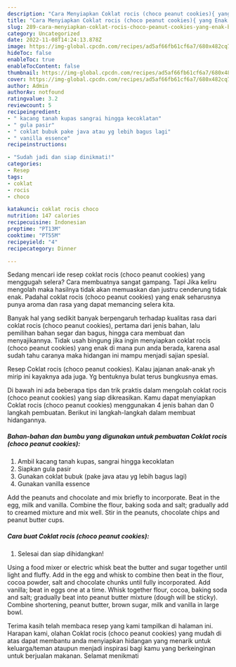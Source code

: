 ```yaml
---
description: "Cara Menyiapkan Coklat rocis (choco peanut cookies){ yang Enak Banget,  Menu Buat lebaran"
title: "Cara Menyiapkan Coklat rocis (choco peanut cookies){ yang Enak Banget,  Menu Buat lebaran"
slug: 289-cara-menyiapkan-coklat-rocis-choco-peanut-cookies-yang-enak-banget-menu-buat-lebaran
category: Uncategorized
date: 2022-11-08T14:24:13.878Z
image: https://img-global.cpcdn.com/recipes/ad5af66fb61cf6a7/680x482cq70/coklat-rocis-choco-peanut-cookies-foto-resep-utama.jpg
hideToc: false
enableToc: true
enableTocContent: false
thumbnail: https://img-global.cpcdn.com/recipes/ad5af66fb61cf6a7/680x482cq70/coklat-rocis-choco-peanut-cookies-foto-resep-utama.jpg
cover: https://img-global.cpcdn.com/recipes/ad5af66fb61cf6a7/680x482cq70/coklat-rocis-choco-peanut-cookies-foto-resep-utama.jpg
author: Admin
authorAv: notfound
ratingvalue: 3.2
reviewcount: 5
recipeingredient:
- " kacang tanah kupas sangrai hingga kecoklatan"
- " gula pasir"
- " coklat bubuk pake java atau yg lebih bagus lagi"
- " vanilla essence"
recipeinstructions:

- "Sudah jadi dan siap dinikmati!"
categories:
- Resep
tags:
- coklat
- rocis
- choco

katakunci: coklat rocis choco 
nutrition: 147 calories
recipecuisine: Indonesian
preptime: "PT13M"
cooktime: "PT55M"
recipeyield: "4"
recipecategory: Dinner

---
```



Sedang mencari ide resep coklat rocis (choco peanut cookies) yang menggugah selera? Cara membuatnya sangat gampang. Tapi Jika keliru mengolah maka hasilnya tidak akan memuaskan dan justru cenderung tidak enak. Padahal coklat rocis (choco peanut cookies) yang enak seharusnya punya aroma dan rasa yang dapat memancing selera kita.


Banyak hal yang sedikit banyak berpengaruh terhadap kualitas rasa dari coklat rocis (choco peanut cookies), pertama dari jenis bahan, lalu pemilihan bahan segar dan bagus, hingga cara membuat dan menyajikannya. Tidak usah bingung jika ingin menyiapkan coklat rocis (choco peanut cookies) yang enak di mana pun anda berada, karena asal sudah tahu caranya maka hidangan ini mampu menjadi sajian spesial.

Resep Coklat rocis (choco peanut cookies). Kalau jajanan anak-anak yh mirip ini kayaknya ada juga. Yg bentuknya bulat terus bungkusnya emas.


Di bawah ini ada beberapa tips dan trik praktis dalam mengolah coklat rocis (choco peanut cookies) yang siap dikreasikan. Kamu dapat menyiapkan Coklat rocis (choco peanut cookies) menggunakan 4 jenis bahan dan 0 langkah pembuatan. Berikut ini langkah-langkah dalam membuat hidangannya.

<!--inarticleads1-->

##### Bahan-bahan dan bumbu yang digunakan untuk pembuatan Coklat rocis (choco peanut cookies):

1. Ambil  kacang tanah kupas, sangrai hingga kecoklatan
1. Siapkan  gula pasir
1. Gunakan  coklat bubuk (pake java atau yg lebih bagus lagi)
1. Gunakan  vanilla essence


Add the peanuts and chocolate and mix briefly to incorporate. Beat in the egg, milk and vanilla. Combine the flour, baking soda and salt; gradually add to creamed mixture and mix well. Stir in the peanuts, chocolate chips and peanut butter cups. 

<!--inarticleads2-->

##### Cara buat Coklat rocis (choco peanut cookies):


1. Selesai dan siap dihidangkan!

Using a food mixer or electric whisk beat the butter and sugar together until light and fluffy. Add in the egg and whisk to combine then beat in the flour, cocoa powder, salt and chocolate chunks until fully incorporated. Add vanilla; beat in eggs one at a time. Whisk together flour, cocoa, baking soda and salt; gradually beat into peanut butter mixture (dough will be sticky). Combine shortening, peanut butter, brown sugar, milk and vanilla in large bowl. 

Terima kasih telah membaca resep yang kami tampilkan di halaman ini. Harapan kami, olahan Coklat rocis (choco peanut cookies) yang mudah di atas dapat membantu anda menyiapkan hidangan yang menarik untuk keluarga/teman ataupun menjadi inspirasi bagi kamu yang berkeinginan untuk berjualan makanan. Selamat menikmati
